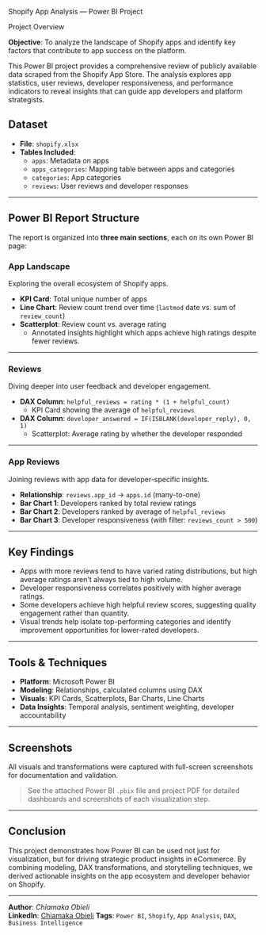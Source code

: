 Shopify App Analysis — Power BI Project

Project Overview

**Objective**: To analyze the landscape of Shopify apps and identify key factors that contribute to app success on the platform.

This Power BI project provides a comprehensive review of publicly available data scraped from the Shopify App Store. The analysis explores app statistics, user reviews, developer responsiveness, and performance indicators to reveal insights that can guide app developers and platform strategists.

## Dataset

- **File**: `shopify.xlsx`
- **Tables Included**:
  - `apps`: Metadata on apps
  - `apps_categories`: Mapping table between apps and categories
  - `categories`: App categories
  - `reviews`: User reviews and developer responses

---

## Power BI Report Structure

The report is organized into **three main sections**, each on its own Power BI page:

### App Landscape

Exploring the overall ecosystem of Shopify apps.

- **KPI Card**: Total unique number of apps
- **Line Chart**: Review count trend over time (`lastmod` date vs. sum of `review_count`)
- **Scatterplot**: Review count vs. average rating
  - Annotated insights highlight which apps achieve high ratings despite fewer reviews.

---

### Reviews

Diving deeper into user feedback and developer engagement.

- **DAX Column**: `helpful_reviews = rating * (1 + helpful_count)`
  - KPI Card showing the average of `helpful_reviews`
- **DAX Column**: `developer_answered = IF(ISBLANK(developer_reply), 0, 1)`
  - Scatterplot: Average rating by whether the developer responded

---

### App Reviews

Joining reviews with app data for developer-specific insights.

- **Relationship**: `reviews.app_id` → `apps.id` (many-to-one)
- **Bar Chart 1**: Developers ranked by total review ratings
- **Bar Chart 2**: Developers ranked by average of `helpful_reviews`
- **Bar Chart 3**: Developer responsiveness (with filter: `reviews_count > 500`)

---

## Key Findings

- Apps with more reviews tend to have varied rating distributions, but high average ratings aren't always tied to high volume.
- Developer responsiveness correlates positively with higher average ratings.
- Some developers achieve high helpful review scores, suggesting quality engagement rather than quantity.
- Visual trends help isolate top-performing categories and identify improvement opportunities for lower-rated developers.

---

## Tools & Techniques

- **Platform**: Microsoft Power BI
- **Modeling**: Relationships, calculated columns using DAX
- **Visuals**: KPI Cards, Scatterplots, Bar Charts, Line Charts
- **Data Insights**: Temporal analysis, sentiment weighting, developer accountability

---

## Screenshots

All visuals and transformations were captured with full-screen screenshots for documentation and validation.

> See the attached Power BI `.pbix` file and project PDF for detailed dashboards and screenshots of each visualization step.

---

## Conclusion

This project demonstrates how Power BI can be used not just for visualization, but for driving strategic product insights in eCommerce. By combining modeling, DAX transformations, and storytelling techniques, we derived actionable insights on the app ecosystem and developer behavior on Shopify.

---

**Author**: *Chiamaka Obieli*  
**LinkedIn**: [Chiamaka Obieli](www.linkedin.com/in/chiamaka-obieli-939b5284)
**Tags**: `Power BI`, `Shopify`, `App Analysis`, `DAX`, `Business Intelligence`
